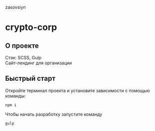 zasovsiyn
# crypto-corp
## О проекте
Стэк: SCSS, Gulp
</br>
Сайт-лендинг для организации
## Быстрый старт
Откройте терминал проекта и установите зависимости с помощью команды:
~~~
npm i
~~~
Чтобы начать разработку запустите команду
~~~
gulp
~~~
